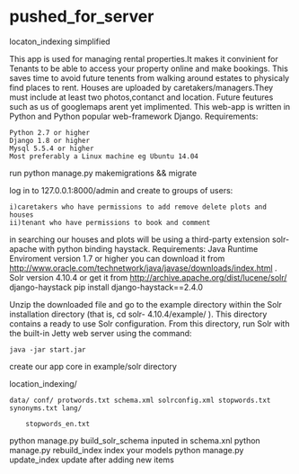 # pushed_for_server
locaton_indexing simplified

This app is used for managing rental properties.It makes it convinient for Tenants to be able to access your property online and make bookings.
This saves time to avoid future tenents from walking around estates to physicaly find places to rent.
Houses are uploaded by caretakers/managers.They must include at least two photos,contanct and location.
Future feutures such as us of googlemaps arent yet implimented.
This web-app is written in Python and Python popular web-framework Django.
Requirements:

    Python 2.7 or higher 
    Django 1.8 or higher 
    Mysql 5.5.4 or higher 
    Most preferably a Linux machine eg Ubuntu 14.04

run python manage.py makemigrations && migrate

log in to 127.0.0.1:8000/admin and create to groups of users:

    i)caretakers who have permissions to add remove delete plots and houses 
    ii)tenant who have permissions to book and comment

in searching our houses and plots will be using a third-party extension solr-apache with python binding haystack. 
Requirements:
    Java Runtime Enviroment version 1.7 or higher you can download it from http://www.oracle.com/technetwork/java/javase/downloads/index.html . 
    Solr version 4.10.4 or get it from http://archive.apache.org/dist/lucene/solr/ django-haystack pip install django-haystack==2.4.0

Unzip the downloaded file and go to the example directory within the Solr installation directory (that is, cd solr- 4.10.4/example/ ). This directory contains a ready to use Solr configuration. From this directory, run Solr with the built-in Jetty web server using the command:

    java -jar start.jar

create our app core in example/solr directory

location_indexing/

    data/ conf/ protwords.txt schema.xml solrconfig.xml stopwords.txt synonyms.txt lang/

        stopwords_en.txt

python manage.py build_solr_schema inputed in schema.xnl 
python manage.py rebuild_index index your models 
python manage.py update_index update after adding new items


